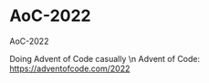# AoC-2022
AoC-2022


Doing Advent of Code casually \n
Advent of Code: https://adventofcode.com/2022
